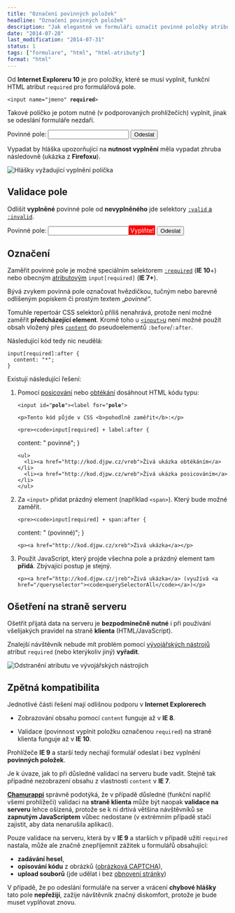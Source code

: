 ```yaml
---
title: "Označení povinných položek"
headline: "Označení povinných položek"
description: "Jak elegantně ve formuláři označit povinné položky atributem <code>required</code>."
date: "2014-07-28"
last_modification: "2014-07-31"
status: 1
tags: ["formulare", "html", "html-atributy"]
format: "html"
---
```


<p>Od <b>Internet Exploreru 10</b> je pro položky, které se musí vyplnit, funkční HTML atribut <code>required</code> pro formulářová pole.</p>

<pre><code>&lt;input name="jmeno" <b>required</b>></code></pre>

<p>Takové políčko je potom nutné (v podporovaných prohlížečích) vyplnit, jinak se odeslání formuláře nezdaří.</p>

<div class="live">
  <form action="">
    <label>Povinné pole: <input type="text" required></label>
    <button>Odeslat</button>
  </form>
</div>

<p>Vypadat by hláška upozorňující na <b>nutnost vyplnění</b> měla vypadat zhruba následovně (ukázka z <b>Firefoxu</b>).</p>

<p><img src="/files/required/hlaska.png" alt="Hlášky vyžadující vyplnění políčka" class="border"></p>


<h2 id="validace">Validace pole</h2>

<p>Odlišit <b>vyplněné</b> povinné pole od <b>nevyplněného</b> jde selektory <a href="/valid-invalid"><code>:valid</code> a <code>:invalid</code></a>.</p>

<div class="live">
  <style>
    .validace :invalid+span:before,
    .validace :valid+span:before {
      content: "Vyplňte!";
      background: red;
      color: #fff;
      padding: .2em;
    }
    .validace :valid+span:before {
      content: "OK, vyplněno";
      background: green;
    }    
  </style>
  <form action="" class="validace">
    <label>Povinné pole: <input type="text" required><span></span></label>
    <button>Odeslat</button>
  </form>
</div>


<h2 id="oznaceni">Označení</h2>

<p>Zaměřit povinné pole je možné speciálním selektorem <a href="/css-selektory#requried"><code>:required</code></a> (<b>IE 10</b>+) nebo obecným <a href="/css-selektory#atributovy">atributovým</a> <code>input[required]</code> (<b>IE 7+</b>).</p>

<p>Bývá zvykem povinná pole označovat hvězdičkou, tučným nebo barevně odlišeným popiskem či prostým textem „<i>povinné</i>“.</p>

<p>Tomuhle repertoár CSS selektorů příliš nenahrává, protože není možné zaměřit <b>předcházející element</b>. Kromě toho u <a href="/input"><code>&lt;input></code>u</a> není možné použít obsah vložený přes <a href="/content"><code>content</code></a> do pseudoelementů <code>:before</code>/<code>:after</code>.</p>

<p>Následující kód tedy nic neudělá:</p>

<pre><code>input[required]:after {
  content: "*";
}</code></pre>

<p>Existují následující řešení:</p>

<ol>
  <li>
    <p>Pomocí <a href="/position">posicování</a> nebo <a href="/float">obtékání</a> dosáhnout HTML kódu typu:</p>
  <pre><code>&lt;input id="<b>pole</b>">&lt;label for="<b>pole</b>"></code></pre>
    
    <p>Tento kód půjde v CSS <b>pohodlně zaměřit</b>:</p>
    
    <pre><code>input[required] + label:after {
  content: " povinné";
}</code></pre>
    
    <ul>
      <li><a href="http://kod.djpw.cz/vreb">Živá ukázka obtékáním</a></li>
      <li><a href="http://kod.djpw.cz/wreb">Živá ukázka posicováním</a></li>
    </ul>    
  </li>
  
  <li>
    <p>Za <code>&lt;input></code> přidat prázdný element (například <code>&lt;span></code>). Který bude možné zaměřit.</p>
    
    <pre><code>input[required] + span:after {
  content: " (povinné)";
}</code></pre>
    
    <p><a href="http://kod.djpw.cz/xreb">Živá ukázka</a></p>
  </li>
  
  <li>
    <p>Použít JavaScript, který projde všechna pole a prázdný element tam <b>přidá</b>. Zbývající postup je stejný.</p>
    
    <p><a href="http://kod.djpw.cz/jreb">Živá ukázka</a> (využívá <a href="/queryselector"><code>querySelectorAll</code></a>)</p>
  </li>
</ol>



<h2 id="osetreni-server">Ošetření na straně serveru</h2>

<p>Ošetřit přijatá data na serveru je <b>bezpodmínečně nutné</b> i při používání všelijakých pravidel na straně <b>klienta</b> (HTML/JavaScript).</p>

<p>Znalejší návštěvník nebude mít problém pomocí <a href="/vyvojarske-nastroje">vývojářských nástrojů</a> atribut <code>required</code> (nebo kterýkoliv jiný) <b>vyřadit</b>.</p>

<p><img src="/files/required/odstraneni-atributu.png" alt="Odstranění atributu ve vývojářských nástrojích" class="border"></p>



<h2 id="kompatibilita">Zpětná kompatibilita</h2>

<p>Jednotlivé části řešení mají odlišnou podporu v <b>Internet Explorerech</b></p>

<ul>
  <li>
    <p>Zobrazování obsahu pomocí <code>content</code> funguje až v <b>IE 8</b>.</p>
  </li>
  
  <li>
    <p>Validace (povinnost vyplnit položku označenou <code>required</code>) na straně klienta funguje až v <b>IE 10</b>.</p>
  </li>
</ul>

<p>Prohlížeče <b>IE 9</b> a starší tedy nechají formulář odeslat i bez vyplnění <b>povinných položek</b>.</p>

<p>Je k úvaze, jak to při důsledné validaci na serveru bude vadit. Stejně tak případné nezobrazení obsahu z vlastnosti <code>content</code> v <b>IE 7</b>.</p>

<p><a href="http://webylon.info"><b>Chamurappi</b></a> správně podotýká, že v případě důsledné (funkční napříč všemi prohlížeči) validaci na <b>straně klienta</b> může být naopak <b>validace na serveru</b> lehce ošizená, protože se k ní drtivá většina návštěvníků se <b>zapnutým JavaScriptem</b> vůbec nedostane (v extrémním případě stačí zajistit, aby data nenarušila aplikaci).</p>

<p>Pouze validace na serveru, která by v <b>IE 9</b> a starších v případě užití <code>required</code> nastala, může ale značně znepříjemnit zážitek u formulářů obsahující:</p>

<ul>
  <li><b>zadávání hesel</b>,</li>
  <li><b>opisování kódu</b> z obrázků (<a href="/spam#opsani-kodu">obrázková CAPTCHA</a>),</li>
  <li><b>upload souborů</b> (jde udělat i bez <a href="/upload-bez-refreshe">obnovení stránky</a>)</li>
</ul>

<p>V případě, že po odeslání formuláře na server a vrácení <b>chybové hlášky</b> tato pole <b>nepřežijí</b>, zažije návštěvník značný diskomfort, protože je bude muset vyplňovat znovu.</p>